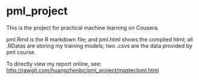 # pml_project
This is the project for practical machine learning on Cousera.

pml.Rmd is the R markdown file; and pml.html shows the complied html;
all .RDatas are storing my training models; two .csvs are the data provided by pml course.

To directly view my report online, see:
http://rawgit.com/huangzhenbc/pml_project/master/pml.html

